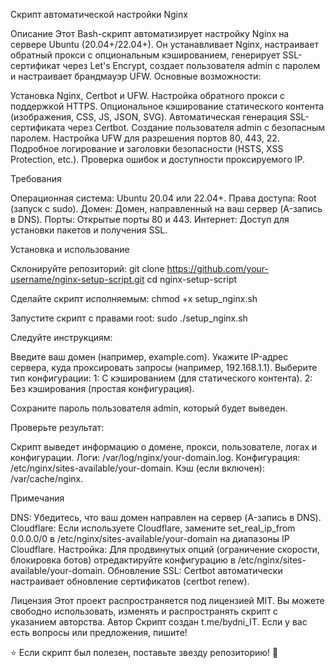 Скрипт автоматической настройки Nginx

Описание
Этот Bash-скрипт автоматизирует настройку Nginx на сервере Ubuntu (20.04+/22.04+). Он устанавливает Nginx, настраивает обратный прокси с опциональным кэшированием, генерирует SSL-сертификат через Let's Encrypt, создает пользователя admin с паролем и настраивает брандмауэр UFW.
Основные возможности:

Установка Nginx, Certbot и UFW.
Настройка обратного прокси с поддержкой HTTPS.
Опциональное кэширование статического контента (изображения, CSS, JS, JSON, SVG).
Автоматическая генерация SSL-сертификата через Certbot.
Создание пользователя admin с безопасным паролем.
Настройка UFW для разрешения портов 80, 443, 22.
Подробное логирование и заголовки безопасности (HSTS, XSS Protection, etc.).
Проверка ошибок и доступности проксируемого IP.

Требования

Операционная система: Ubuntu 20.04 или 22.04+.
Права доступа: Root (запуск с sudo).
Домен: Домен, направленный на ваш сервер (A-запись в DNS).
Порты: Открытые порты 80 и 443.
Интернет: Доступ для установки пакетов и получения SSL.

Установка и использование

Склонируйте репозиторий:
git clone https://github.com/your-username/nginx-setup-script.git
cd nginx-setup-script


Сделайте скрипт исполняемым:
chmod +x setup_nginx.sh


Запустите скрипт с правами root:
sudo ./setup_nginx.sh


Следуйте инструкциям:

Введите ваш домен (например, example.com).
Укажите IP-адрес сервера, куда проксировать запросы (например, 192.168.1.1).
Выберите тип конфигурации:
1: С кэшированием (для статического контента).
2: Без кэширования (простая конфигурация).


Сохраните пароль пользователя admin, который будет выведен.


Проверьте результат:

Скрипт выведет информацию о домене, прокси, пользователе, логах и конфигурации.
Логи: /var/log/nginx/your-domain.log.
Конфигурация: /etc/nginx/sites-available/your-domain.
Кэш (если включен): /var/cache/nginx.



Примечания

DNS: Убедитесь, что ваш домен направлен на сервер (A-запись в DNS).
Cloudflare: Если используете Cloudflare, замените set_real_ip_from 0.0.0.0/0 в /etc/nginx/sites-available/your-domain на диапазоны IP Cloudflare.
Настройка: Для продвинутых опций (ограничение скорости, блокировка ботов) отредактируйте конфигурацию в /etc/nginx/sites-available/your-domain.
Обновление SSL: Certbot автоматически настраивает обновление сертификатов (certbot renew).

Лицензия
Этот проект распространяется под лицензией MIT. Вы можете свободно использовать, изменять и распространять скрипт с указанием авторства.
Автор
Скрипт создан t.me/bydni_IT. Если у вас есть вопросы или предложения, пишите!

⭐ Если скрипт был полезен, поставьте звезду репозиторию! 🚀
